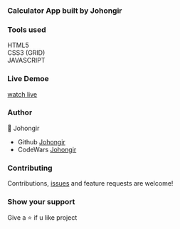 ### Calculator App built by Johongir

### Tools used
HTML5\
CSS3 (GRID)\
JAVASCRIPT


### Live Demoe
[watch live]()


### Author
:man: Johongir 
* Github [Johongir](https://github.com/Johongirr)
* CodeWars [Johongir](https://www.codewars.com/users/Johongirmdmdmd?refreshed=true)


### Contributing
Contributions, [issues]() and feature requests are welcome!


### Show your support
Give a :star: if u like project
